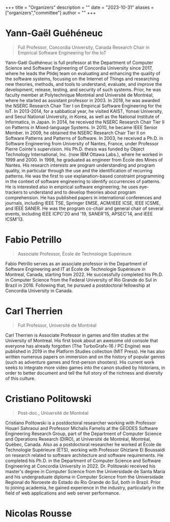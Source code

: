 +++
title = "Organizers"
description = ""
date = "2023-10-31"
aliases = ["organizers","committee"]
author = ""
+++

# Yann-Gaël Guéhéneuc
> Full Professor, Concordia University, Canada Research Chair in Empirical Software Engineering for the IoT

Yann-Gaël Guéhéneuc is full professor at the Department of Computer Science and Software Engineering of Concordia University since 2017, where he leads the Ptidej team on evaluating and enhancing the quality of the software systems, focusing on the Internet of Things and researching new theories, methods, and tools to understand, evaluate, and improve the development, release, testing, and security of such systems. Prior, he was faculty member at Polytechnique Montréal and Université de Montréal, where he started as assistant professor in 2003. In 2018, he was awarded the NSERC Research Chair Tier I on Empirical Software Engineering for the IoT. In 2013-2014, for a sabbatical year, he visited KAIST, Yonsei University, and Seoul National University, in Korea, as well as the National Institute of Informatics, in Japan. In 2014, he received the NSERC Research Chair Tier II on Patterns in Mixed-language Systems. In 2010, he became IEEE Senior Member. In 2009, he obtained the NSERC Research Chair Tier II on Software Patterns and Patterns of Software. In 2003, he received a Ph.D. in Software Engineering from University of Nantes, France, under Professor Pierre Cointe's supervision. His Ph.D. thesis was funded by Object Technology International, Inc. (now IBM Ottawa Labs.), where he worked in 1999 and 2000. In 1998, he graduated as engineer from École des Mines of Nantes. His research interests are program understanding and program quality, in particular through the use and the identification of recurring patterns. He was the first to use explanation-based constraint programming in the context of software engineering to identify occurrences of patterns. He is interested also in empirical software engineering; he uses eye-trackers to understand and to develop theories about program comprehension. He has published papers in international conferences and journals, including IEEE TSE, Springer EMSE, ACM/IEEE ICSE, IEEE ICSME, and IEEE SANER. He was the program co-chair and general chair of several events, including IEEE ICPC'20 and '19, SANER'15, APSEC'14, and IEEE ICSM'13. 

# Fabio Petrillo
> Associate Professor, École de Technologie Supérieure

Fabio Petrillo serves as an associate professor in the Department of Software Engineering and IT at École de Technologie Supérieure in Montreal, Canada, starting from 2022. He successfully completed his Ph.D. in Computer Science from the Federal University of Rio Grande do Sul in Brazil in 2016. Following that, he pursued a postdoctoral fellowship at Concordia University in Canada.

# Carl Therrien
> Full Professor, Université de Montréal

Carl Therrien is Associate Professor in games and film studies at the University of Montreal. His first book about an awesome old console that everyone has already forgotten (The TurboGrafx-16 / PC Engine) was published in 2019 in the Platform Studies collection (MIT Press). He has also written numerous papers on immersion and on the history of popular genres (such as adventure games and first-person shooters). His current work seeks to integrate more video games into the canon studied by historians, in order to better document and tell the full story of the richness and diversity of this culture.

# Cristiano Politowski
> Post-doc., Université de Montréal

Cristiano Politowski is a postdoctoral researcher working with Professor Houari Sahraoui and Professor Michalis Famelis at the GEODES Software Engineering Research Group, part of the Department of Computer Science and Operations Research (DIRO), at Université de Montréal, Montréal, Québec, Canada. Also as a postdoctoral researcher he worked at École de Technologie Supérieure (ÉTS), working with Professor Ghizlane El Boussaidi on research related to software architecture and software requirements. He completed his Ph.D. in the Department of Computer Science and Software Engineering at Concordia University in 2022. Dr. Politowski received his master's degree in Computer Science from the Universidade de Santa Maria and his undergraduate diploma in Computer Science from the Universidade Regional do Noroeste do Estado do Rio Grande do Sul, both in Brazil. Prior to joining academia, he gained experience in the industry, particularly in the field of web applications and web server performance.


# Nicolas Rousse
> 